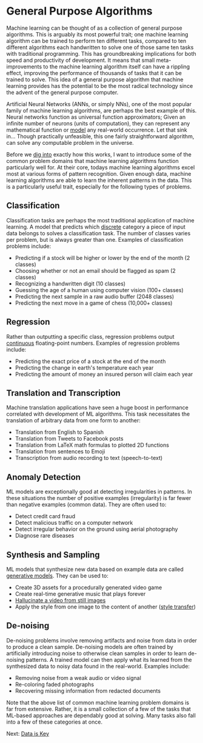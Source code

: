 # General Purpose Algorithms

Machine learning can be thought of as a collection of general purpose algorithms. This is arguably its most powerful trait; one machine learning algorithm can be trained to perform ten different tasks, compared to ten different algorithms each handwritten to solve one of those same ten tasks with traditional programming. This has groundbreaking implications for both speed and productivity of development. It means that small meta-improvements to the machine learning algorithm itself can have a rippling effect, improving the performance of thousands of tasks that it can be trained to solve. This idea of a general purpose algorithm that machine learning provides has the potential to be the most radical technology since the advent of the general purpose computer.

Artificial Neural Networks (ANNs, or simply NNs), one of the most popular family of machine learning algorithms, are perhaps the best example of this. Neural networks function as universal function approximators; Given an infinite number of neurons (units of computation), they can represent any mathematical function or [model](machine-learning-models.html) any real-world occurrence. Let that sink in... Though practically unfeasible, this one fairly straightforward algorithm, can solve any computable problem in the universe.

Before we [dig into](neural-networks-and-deep-learning.html) exactly how this works, I want to introduce some of the common problem domains that machine learning algorithms function particularly well for. At their core, todays machine learning algorithms excel most at various forms of pattern recognition. Given enough data, machine learning algorithms are able to learn the inherent patterns in the data. This is a particularly useful trait, especially for the following types of problems.

## Classification

Classification tasks are perhaps the most traditional application of machine learning. A model that predicts which [discrete](discrete-vs-continuous-data.html) category a piece of input data belongs to solves a classification task. The number of classes varies per problem, but is always greater than one. Examples of classification problems include:

- Predicting if a stock will be higher or lower by the end of the month (2 classes)
- Choosing whether or not an email should be flagged as spam (2 classes)
- Recognizing a handwritten digit (10 classes)
- Guessing the age of a human using computer vision (100+ classes)
- Predicting the next sample in a raw audio buffer (2048 classes)
- Predicting the next move in a game of chess (10,000+ classes)

## Regression

Rather than outputting a specific class, regression problems output [continuous](discrete-vs-continuous-data.html) floating-point numbers. Examples of regression problems include:

- Predicting the exact price of a stock at the end of the month
- Predicting the change in earth's temperature each year
- Predicting the amount of money an insured person will claim each year

## Translation and Transcription

Machine translation applications have seen a huge boost in performance correlated with development of ML algorithms. This task necessitates the translation of arbitrary data from one form to another:

- Translation from English to Spanish
- Translation from Tweets to Facebook posts
- Translation from LaTeX math formulas to plotted 2D functions
- Translation from sentences to Emoji
- Transcription from audio recording to text (speech-to-text)

## Anomaly Detection

ML models are exceptionally good at detecting irregularities in patterns. In these situations the number of positive examples (irregularity) is far fewer than negative examples (common data). They are often used to:

- Detect credit card fraud
- Detect malicious traffic on a computer network
- Detect irregular behavior on the ground using aerial photography
- Diagnose rare diseases

## Synthesis and Sampling

ML models that synthesize new data based on example data are called [generative models](generative-models.html). They can be used to:

- Create 3D assets for a procedurally generated video game
- Create real-time generative music that plays forever
- [Hallucinate a video from still images](https://www.theverge.com/2016/9/12/12886698/machine-learning-video-image-prediction-mit)
- Apply the style from one image to the content of another ([style transfer](style-transfer.md))

## De-noising

De-noising problems involve removing artifacts and noise from data in order to produce a clean sample. De-noising models are often trained by artificially introducing noise to otherwise clean samples in order to learn de-noising patterns. A trained model can then apply what its learned from the synthesized data to noisy data found in the real-world. Examples include:

- Removing noise from a weak audio or video signal
- Re-coloring faded photographs
- Recovering missing information from redacted documents

Note that the above list of common machine learning problem domains is far from extensive. Rather, it is a small collection of a few of the tasks that ML-based approaches are dependably good at solving. Many tasks also fall into a few of these categories at once.

Next: [Data is Key](data-is-key.html)
